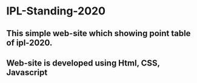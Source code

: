 # IPL-Standing-2020

## This simple web-site which showing point table of ipl-2020.
## Web-site is developed using Html, CSS, Javascript
